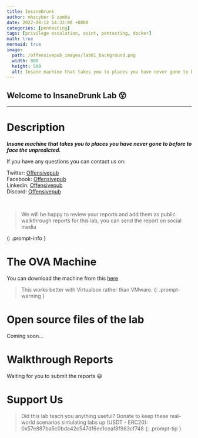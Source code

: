 ```yaml
---
title: InsaneDrunk
author: mhzcyber & zamba
date: 2022-08-12 14:33:00 +0800
categories: [pentesting]
tags: [privilege escalation, osint, pentesting, docker]
math: true
mermaid: true
image:
  path: /offensivepub_images/lab01_background.png 
  width: 800
  height: 500
  alt: Insane machine that takes you to places you have never gone to before to face the unpredicted.
---
```

## Welcome to InsaneDrunk Lab &#128565;
---
# Description

***Insane machine that takes you to places you have never gone to before to face the unpredicted.***


If you have any questions you can contact us on:

Twitter: [Offensivepub](https://twitter.com/offensivepub)<br>
Facebook: [Offensivepub](https://www.facebook.com/offensivepub)<br>
Linkedin: [Offensivepub](https://www.linkedin.com/company/offensivepib)<br>
Discord: [Offensivepub](https://discord.gg/qm3hgA3V)<br>



<br>

> We will be happy to review your reports and add them as public walkthrough reports for this lab, you can send the report on social media

{: .prompt-info }

# The OVA Machine

You can download the machine from this [here](https://mega.nz/file/E4IVmaSQ#zkVKhkmWDMQSadf1eZ6ak0tQAnbwxijx-sCvBMUecH4)

> This works better with Virtualbox rather than VMware.
{: .prompt-warning }

# Open source files of the lab

Coming soon...


# Walkthrough Reports

Waiting for you to submit the reports &#128515;

# Support Us

> Did this lab teach you anything useful? Donate to keep these real-world scenarios simulating labs up (USDT - ERC20): 0x57e887ba5c0bda42c547df6ee1ceaf8f983cf748
{: .prompt-tip }
